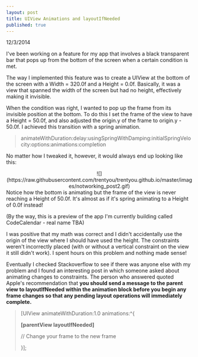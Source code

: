 ```yaml
---
layout: post
title: UIView Animations and layoutIfNeeded
published: true
---
```


12/3/2014

I've been working on a feature for my app that involves a black transparent bar that pops up from the bottom of the screen when a certain condition is met. 

The way I implemented this feature was to create a UIView at the bottom of the screen with a Width = 320.0f and a Height = 0.0f. Basically, it was a view that spanned the width of the screen but had no height, effectively making it invisible. 

When the condition was right, I wanted to pop up the frame from its invisible position at the bottom. To do this I set the frame of the view to have a Height = 50.0f, and also adjusted the origin.y of the frame to origin.y - 50.0f. I achieved this transition with a spring animation. 

> animateWithDuration:delay:usingSpringWithDamping:initialSpringVelocity:options:animations:completion



No matter how I tweaked it, however, it would always end up looking like this:


<div style="text-align:center">
![](https://raw.githubusercontent.com/trentyou/trentyou.github.io/master/images/notworking_post2.gif)
</div>
Notice how the bottom is animating but the frame of the view is never reaching a Height of 50.0f. It's almost as if it's spring animating to a Height of 0.0f instead!


(By the way, this is a preview of the app I'm currently building called CodeCalendar - real name TBA)

I was positive that my math was correct and I didn't accidentally use the origin of the view where I should have used the height. The constraints weren't incorrectly placed (with or without a vertical constraint on the view it still didn't work). I spent hours on this problem and nothing made sense! 

Eventually I checked Stackoverflow to see if there was anyone else with my problem and I found an interesting post in which someone asked about animating changes to constraints. The person who answered quoted Apple's recommendation that **you should send a message to the parent view to layoutIfNeeded within the animation block before you begin any frame changes so that any pending layout operations will immediately complete.**

> [UIView animateWithDuration:1.0 animations:^{
>
>	**[parentView layoutIfNeeded]**
>    
>    // Change your frame to the new frame
>    
>}];
















